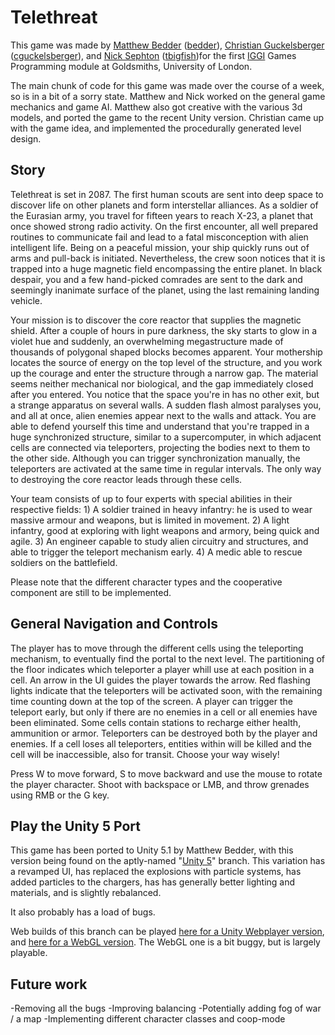 # Telethreat

This game was made by [Matthew Bedder](http://bedder.co.uk) ([bedder](http://github.com/bedder)), [Christian Guckelsberger](http://ccg.doc.gold.ac.uk/christianguckelsberger/) ([cguckelsberger](http://github.com/cguckelsberger)), and [Nick Sephton](http://www-users.cs.york.ac.uk/~nsephton/) ([tbigfish](http://github.com/tbigfish))for the first [IGGI](http://iggi.org.uk) Games Programming module at Goldsmiths, University of London.

The main chunk of code for this game was made over the course of a week, so is in a bit of a sorry state. Matthew and Nick worked on the general game mechanics and game AI. Matthew also got creative with the various 3d models, and ported the game to the recent Unity version. Christian came up with the game idea, and implemented the procedurally generated level design.

## Story
Telethreat is set in 2087. The first human scouts are sent into deep space to discover life on other planets and form interstellar alliances. As a soldier of the Eurasian army, you travel for fifteen years to reach X-23, a planet that once showed strong radio activity. On the first encounter, all well prepared routines to communicate fail and lead to a fatal misconception with alien intelligent life. Being on a peaceful mission, your ship quickly runs out of arms and pull-back is initiated. Nevertheless, the crew soon notices that it is trapped into a huge magnetic field encompassing the entire planet. In black despair, you and a few hand-picked comrades are sent to the dark and seemingly inanimate surface of the planet, using the last remaining landing vehicle.

Your mission is to discover the core reactor that supplies the magnetic shield. After a couple of hours in pure darkness, the sky starts to glow in a violet hue and suddenly, an overwhelming megastructure made of thousands of polygonal shaped blocks becomes apparent. Your mothership locates the source of energy on the top level of the structure, and you work up the courage and enter the structure through a narrow gap. The material seems neither mechanical nor biological, and the gap immediately closed after you entered. You notice that the space you're in has no other exit, but a strange apparatus on several walls. A sudden flash almost paralyses you, and all at once, alien enemies appear next to the walls and attack. You are able to defend yourself this time and understand that you're trapped in a huge synchronized structure, similar to a supercomputer, in which adjacent cells are connected via teleporters,  projecting the bodies next to them to the other side. Although you can trigger synchronization manually, the teleporters are activated at the same time in regular intervals. The only way to destroying the core reactor leads through these cells.

Your team consists of up to four experts with special abilities in their respective fields: 1) A soldier trained in heavy infantry: he is used to wear massive armour and weapons, but is limited in movement. 2) A light infantry, good at exploring with light weapons and armory, being quick and agile. 3) An engineer capable to study alien circuitry and structures, and able to trigger the teleport mechanism early. 4) A medic able to rescue soldiers on the battlefield.

Please note that the different character types and the cooperative component are still to be implemented.

## General Navigation and Controls
The player has to move through the different cells using the teleporting mechanism, to eventually find the portal to the next level. The partitioning of the floor indicates which teleporter a player whill use at each position in a cell. An arrow in the UI guides the player towards the arrow. Red flashing lights indicate that the teleporters will be activated soon, with the remaining time counting down at the top of the screen. A player can trigger the teleport early, but only if there are no enemies in a cell or all enemies have been eliminated. Some cells contain stations to recharge either health, ammunition or armor. Teleporters can be destroyed both by the player and enemies. If a cell loses all teleporters, entities within will be killed and the cell will be inaccessible, also for transit. Choose your way wisely!

Press W to move forward, S to move backward and use the mouse to rotate the player character. Shoot with backspace or LMB, and throw grenades using RMB or the G key.

## Play the Unity 5 Port

This game has been ported to Unity 5.1 by Matthew Bedder, with this version being found on the aptly-named "[Unity 5](https://github.com/bedder/Telethreat/tree/Unity5)" branch. This variation has a revamped UI, has replaced the explosions with particle systems, has added particles to the chargers, has has generally better lighting and materials, and is slightly rebalanced.

It also probably has a load of bugs.

Web builds of this branch can be played [here for a Unity Webplayer version](http://bedder.co.uk/games/telethreat/play), and [here for a WebGL version](http://bedder.co.uk/games/telethreat/play/WebGl). The WebGL one is a bit buggy, but is largely playable.

## Future work
-Removing all the bugs
-Improving balancing
-Potentially adding fog of war / a map
-Implementing different character classes and coop-mode
